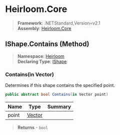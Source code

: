 # Heirloom.Core

> **Framework**: .NETStandard,Version=v2.1  
> **Assembly**: [Heirloom.Core][0]

## IShape.Contains (Method)

> **Namespace**: [Heirloom][0]  
> **Declaring Type**: [IShape][1]

### Contains(in Vector)

Determines if this shape contains the specified point.

```cs
public abstract bool Contains(in Vector point)
```

| Name  | Type        | Summary |
|-------|-------------|---------|
| point | [Vector][2] |         |

> **Returns** - `bool`

[0]: ../../../Heirloom.Core.md
[1]: ../IShape.md
[2]: ../Vector.md
